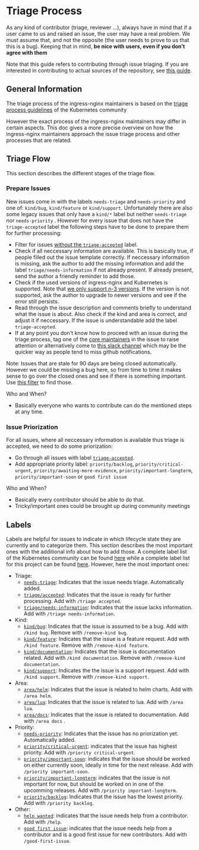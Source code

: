# Triage Process

As any kind of contributor (triage, reviewer ...), always have in mind that if a user came to us and raised an issue, the user may have a real problem. We must assume that, and not the opposite (the user needs to prove to us that this is a bug). Keeping that in mind, **be nice with users, even if you don’t agree with them**

Note that this guide refers to contributing through issue triaging. If you are interested in contributing to actual sources of the repository, see [this guide](./CONTRIBUTING.MD). 

## General Information 

The triage process of the ingress-nginx maintainers is based on the [triage process guidelines](https://github.com/kubernetes/community/blob/master/contributors/guide/issue-triage.md) of the Kubernetes community  

However the exact process of the ingress-nginx maintainers may differ in certain aspects. This doc gives a more precise overview on how the ingress-nginx maintainers approach the issue triage process and other processes that are related. 

## Triage Flow 

This section describes the different stages of the triage flow.

### Prepare Issues
New issues come in with the labels `needs-triage` and `needs-priority` and one of: `kind/bug`, `kind/feature` or `kind/support`. Unfortunately there are also some legacy issues that only have a `kind/*` label but neither `needs-triage` nor `needs-priority` . However for every issue that does not have the `triage-accepted` label the following steps have to be done to prepare them for further processing:  


* Filter for issues [without the `triage-accepted`](https://github.com/kubernetes/ingress-nginx/issues?q=is%3Aopen+-label%3Atriage%2Faccepted+is%3Aissue) label.
* Check if all neccessary information are available. This is basically true, if people filled out the issue template correctly. If neccessary information is missing, ask the author to add the missing information and add the label `triage/needs-information` if not already present. If already present, send the author a friendly reminder to add those. 
* Check if the used versions of ingress-nginx and Kubernetes is supported. Note that [we only support n-3 versions](https://github.com/kubernetes/ingress-nginx#support-versions-table). If the version is not supported, ask the author to upgrade to newer versions and see if the error still persists. 
* Read through the issue description and comments briefly to understand what the issue is about. Also check if the kind and area is correct, and adjust it if neccessary. If the issue is understandable add the label `triage-accepted`.
* If at any point you don't know how to proceed with an issue during the triage process, tag one of the [core maintainers](OWNERS_ALIASES) in the issue to raise attention or alternatively come to [this slack channel](https://kubernetes.slack.com/archives/C021E147ZA4) which may be the quicker way as people tend to miss github notifications. 

Note: Issues that are stale for 90 days are being closed automatically. However we could be missing a bug here, so from time to time it makes sense to go over the closed ones and see if there is something important. Use [this filter](https://github.com/kubernetes/ingress-nginx/issues?q=is%3Aclosed+is%3Aissue+label%3Alifecycle%2Frotten+) to find those. 

Who and When?
* Basically everyone who wants to contribute can do the mentioned steps at any time.

### Issue Priorization
For all issues, where all neccessary information is available thus triage is accepted, we need to do some priorization: 

* Go through all issues with label [`triage-accepted`](https://github.com/kubernetes/ingress-nginx/issues?q=is%3Aopen+is%3Aissue+label%3Atriage%2Faccepted+).  
* Add appropriate priority label: `priority/backlog`, `priority/critical-urgent`, `priority/awaiting-more-evidence`, `priority/important-longterm`, `priority/important-soon` or `good first issue`

Who and When? 
* Basically every contributor should be able to do that.
* Tricky/important ones could be brought up during community meetings

## Labels 
Labels are helpful for issues to indicate in which lifecycle state they are currently and to categorize them. This section describes the most important ones with the additional info about how to add those. A complete label list of the Kubernetes community can be found [here](https://github.com/kubernetes/kubernetes/labels) while a complete label list for this project can be found [here](https://github.com/kubernetes/ingress-nginx/labels). However, here the most important ones: 

* Triage:
  * [`needs-triage`](https://github.com/kubernetes/ingress-nginx/issues?q=is%3Aopen+is%3Aissue+label%3Aneeds-triage): Indicates that the issue needs triage. Automatically added. 
  * [`triage/accepted`](https://github.com/kubernetes/ingress-nginx/issues?q=is%3Aopen+label%3Atriage%2Faccepted+is%3Aissue+): Indicates that the issue is ready for further processing. Add with `/triage accepted`.
  * [`triage/needs-information`](https://github.com/kubernetes/ingress-nginx/issues?q=is%3Aopen+label%3Atriage%2Fneeds-information+is%3Aissue+): Indicates that the issue lacks information. Add with `/triage needs-information`.
* Kind: 
  * [`kind/bug`](https://github.com/kubernetes/ingress-nginx/issues?q=is%3Aopen+label%3Akind%2Fbug+is%3Aissue): Indicates that the issue is assumed to be a bug. Add with `/kind bug`. Remove with `/remove-kind bug`.
  * [`kind/feature`](https://github.com/kubernetes/ingress-nginx/issues?q=is%3Aopen+label%3Akind%2Ffeature+is%3Aissue+): Indicates that the issue is a feature request. Add with `/kind feature`. Remove with `/remove-kind feature`.
  * [`kind/documentation`](https://github.com/kubernetes/ingress-nginx/issues?q=is%3Aopen+label%3Akind%2Fdocumentation+is%3Aissue+): Indicates that the issue is documentation related. Add with `/kind documentation`. Remove with `/remove-kind documentation`.
  * [`kind/support`](https://github.com/kubernetes/ingress-nginx/issues?q=is%3Aopen+label%3Akind%2Fsupport+is%3Aissue+): Indicates the the issue is a support request. Add with `/kind support`. Remove with `/remove-kind support`.
* Area: 
  * [`area/helm`](https://github.com/kubernetes/ingress-nginx/issues?q=is%3Aopen+label%3Aarea%2Fhelm+is%3Aissue+): Indicates that the issue is related to helm charts. Add with `/area helm`.
  * [`area/lua`](https://github.com/kubernetes/ingress-nginx/issues?q=is%3Aopen+label%3Aarea%2Flua+is%3Aissue+): Indicates that the issue is related to lua. Add with `/area lua`.
  * [`area/docs`](https://github.com/kubernetes/ingress-nginx/issues?q=is%3Aopen+label%3Aarea%2Fdocs+is%3Aissue): Indicates that the issue is related to documentation. Add with `/area docs` .
* Priority: 
  * [`needs-priority`](https://github.com/kubernetes/ingress-nginx/issues?q=is%3Aopen+is%3Aissue+label%3Aneeds-priority): Indicates that the issue has no priorization yet. Automatically added.
  * [`priority/critical-urgent`](https://github.com/kubernetes/ingress-nginx/issues?q=is%3Aopen+label%3Apriority%2Fcritical-urgent+is%3Aissue+): indicates that the issue has highest priority. Add with `/priority critical-urgent`.
  * [`priority/important-soon`](https://github.com/kubernetes/ingress-nginx/issues?q=is%3Aopen+label%3Apriority%2Fimportant-soon+is%3Aissue+): indicates that the issue should be worked on either currently soon, ideally in time for the next release. Add with `/priority important-soon`.
  * [`priority/important-longterm`](https://github.com/kubernetes/ingress-nginx/issues?q=is%3Aopen+label%3Apriority%2Fimportant-longterm+is%3Aissue+): indicates that the issue is not important for now, but should be worked on in one of the upcomming releases. Add with `/priority important-longterm`.
  * [`priority/backlog`](https://github.com/kubernetes/ingress-nginx/issues?q=is%3Aopen+label%3Apriority%2Fbacklog+is%3Aissue+): Indicates that the issue has the lowest priority. Add with `/priority backlog`.
* Other: 
  * [`help wanted`](https://github.com/kubernetes/ingress-nginx/issues?q=is%3Aopen+is%3Aissue+label%3A%22help+wanted%22): indicates that the issue needs help from a contributor. Add with `/help`.
  * [`good first issue`](https://github.com/kubernetes/ingress-nginx/issues?q=is%3Aopen+is%3Aissue+label%3A%22good+first+issue%22): indicates that the issue needs help from a contributor and is a good first issue for new contributors. Add with `/good-first-issue`.